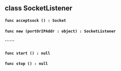 ## class SocketListener

#### ```func acceptsock () : Socket```


#### ```func new (portOrIPAddr : object) : SocketListener```


#### ``````


#### ```func start () : null```


#### ```func stop () : null```


